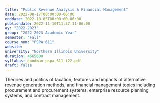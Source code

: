 ```yaml
---
title: "Public Revenue Analysis & Financial Management"
date: 2022-08-17T00:00:00-06:00
enddate: 2022-10-05T00:00:00-06:00
publishdate: 2022-11-10T11:37:11-06:00
ay: "2022-2023"
group: "2022-2023 Academic Year"
semester: "Fall"
course_num: "PSPA 611"
website:
university: "Northern Illinois University"
duration: 4665600
syllabus: goodman-pspa-611-f22.pdf
draft: false
---
```


Theories and politics of taxation, features and impacts of alternative revenue generation methods, and financial management topics including procurement and procurement systems, enterprise resource planning systems, and contract management.